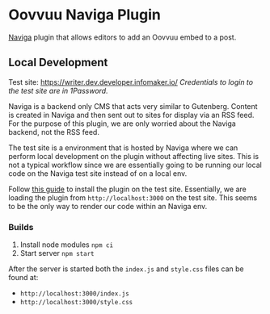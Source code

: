 # Oovvuu Naviga Plugin

[Naviga](https://docs.navigaglobal.com/writer/) plugin that allows editors to add an Oovvuu embed to a post.

## Local Development

Test site: https://writer.dev.developer.infomaker.io/
_Credentials to login to the test site are in 1Password._

Naviga is a backend only CMS that acts very similar to Gutenberg. Content is created in Naviga and then sent out to sites for display via an RSS feed. For the purpose of this plugin, we are only worried about the Naviga backend, not the RSS feed.

The test site is a environment that is hosted by Naviga where we can perform local development on the plugin without affecting live sites. This is not a typical workflow since we are essentially going to be running our local code on the Naviga test site instead of on a local env.

Follow [this guide](https://docs.navigaglobal.com/writer/developer-guide/index/quickstart#4-add-the-plugin-to-the-local-configuration) to install the plugin on the test site. Essentially, we are loading the plugin from `http://localhost:3000` on the test site. This seems to be the only way to render our code within an Naviga env.

### Builds

1. Install node modules `npm ci`
1. Start server `npm start`

After the server is started both the `index.js` and `style.css` files can be found at:
- `http://localhost:3000/index.js`
- `http://localhost:3000/style.css`
